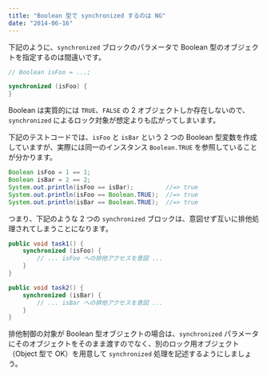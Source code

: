 ```yaml
---
title: "Boolean 型で synchronized するのは NG"
date: "2014-06-16"
---
```


下記のように、`synchronized` ブロックのパラメータで Boolean 型のオブジェクトを指定するのは間違いです。

~~~ java
// Boolean isFoo = ...;

synchronized (isFoo) {
}
~~~

Boolean は実質的には `TRUE`、`FALSE` の 2 オブジェクトしか存在しないので、`synchronized` によるロック対象が想定よりも広がってしまいます。

下記のテストコードでは、`isFoo` と `isBar` という 2 つの Boolean 型変数を作成していますが、実際には同一のインスタンス `Boolean.TRUE` を参照していることが分かります。

~~~ java
Boolean isFoo = 1 == 1;
Boolean isBar = 2 == 2;
System.out.println(isFoo == isBar);         //=> true
System.out.println(isFoo == Boolean.TRUE);  //=> true
System.out.println(isBar == Boolean.TRUE);  //=> true
~~~

つまり、下記のような 2 つの `synchronized` ブロックは、意図せず互いに排他処理されてしまうことになります。

~~~ java
public void task1() {
    synchronized (isFoo) {
        // ... isFoo への排他アクセスを意図 ...
    }
}

public void task2() {
    synchronized (isBar) {
        // ... isBar への排他アクセスを意図 ...
    }
}
~~~

排他制御の対象が Boolean 型オブジェクトの場合は、`synchronized` パラメータにそのオブジェクトをそのまま渡すのでなく、別のロック用オブジェクト（Object 型で OK）を用意して `synchronized` 処理を記述するようにしましょう。

